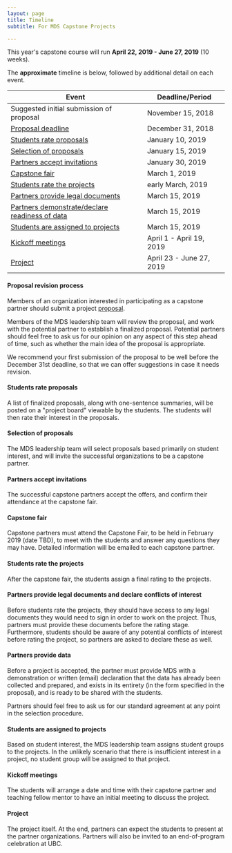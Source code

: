 ```yaml
---
layout: page
title: Timeline
subtitle: For MDS Capstone Projects

---
```


This year's capstone course will run __April 22, 2019 - June 27, 2019__ (10 weeks).

The **approximate** timeline is below, followed by additional detail on each event.

| Event | Deadline/Period |
| ----- | ---- |
| Suggested initial submission of proposal | November 15, 2018 |
| [Proposal deadline](#proposal-revision-process) | December 31, 2018  |
| [Students rate proposals](#students-rate-proposals) | January 10, 2019  |
| [Selection of proposals](#selection-of-proposals) | January 15, 2019   |
| [Partners accept invitations](#partners-accept-invitations) | January 30, 2019  |
| [Capstone fair](#capstone-fair)       | March 1, 2019 |
| [Students rate the projects](#students-rate-the-projects)  | early March, 2019 |
| [Partners provide legal documents](#partners-provide-legal-documents-and-declare-conflicts-of-interest) | March 15, 2019  |
| [Partners demonstrate/declare readiness of data](#partners-provide-data)  | March 15, 2019 |
| [Students are assigned to projects](#students-are-assigned-to-projects) | March 15, 2019  |
| [Kickoff meetings](#kickoff-meetings)    | April 1 - April 19, 2019 |
| [Project](#project) | April 23 - June 27, 2019 |

#### Proposal revision process

Members of an organization interested in participating as a capstone partner should submit a project [proposal](https://ubc-mds.github.io/capstone/partner_info/#proposals).

Members of the MDS leadership team will review the proposal, and work with the potential partner to establish a finalized proposal. Potential partners should feel free to ask us for our opinion on any aspect of this step ahead of time, such as whether the main idea of the proposal is appropriate.

We recommend your first submission of the proposal to be well before the December 31st deadline, so that we can offer suggestions in case it needs revision.

#### Students rate proposals

A list of finalized proposals, along with one-sentence summaries, will be posted on a "project board" viewable by the students. The students will then rate their interest in the proposals.

#### Selection of proposals

The MDS leadership team will select proposals based primarily on student interest, and will invite the successful organizations to be a capstone partner.

#### Partners accept invitations

The successful capstone partners accept the offers, and confirm their attendance at the capstone fair.

#### Capstone fair

Capstone partners must attend the Capstone Fair, to be held in February 2019 (date TBD), to meet with the students and answer any questions they may have. Detailed information will be emailed to each capstone partner.


#### Students rate the projects

After the capstone fair, the students assign a final rating to the projects.


#### Partners provide legal documents and declare conflicts of interest

Before students rate the projects, they should have access to any legal documents they would need to sign in order to work on the project. Thus, partners must provide these documents before the rating stage. Furthermore, students should be aware of any potential conflicts of interest before rating the project, so partners are asked to declare these as well.


#### Partners provide data

Before a project is accepted, the partner must provide MDS with a demonstration or written (email) declaration that the data has already been collected and prepared, and exists in its entirety (in the form specified in the proposal), and is ready to be shared with the students.

Partners should feel free to ask us for our standard agreement at any point in the selection procedure.

#### Students are assigned to projects

Based on student interest, the MDS leadership team assigns student groups to the projects. In the unlikely scenario that there is insufficient interest in a project, no student group will be assigned to that project.

#### Kickoff meetings

The students will arrange a date and time with their capstone partner and teaching fellow mentor to have an initial meeting to discuss the project.

#### Project

The project itself. At the end, partners can expect the students to present at the partner organizations. Partners will also be invited to an end-of-program celebration at UBC.
